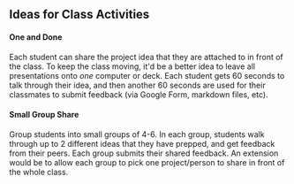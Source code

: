 ## Ideas for Class Activities

#### One and Done

Each student can share the project idea that they are attached to in front of the class. To keep the class moving, it'd be a better idea to leave all presentations onto _one_ computer or deck. Each student gets 60 seconds to talk through their idea, and then another 60 seconds are used for their classmates to submit feedback (via Google Form, markdown files, etc).

#### Small Group Share

Group students into small groups of 4-6. In each group, students walk through up to 2 different ideas that they have prepped, and get feedback from their peers. Each group submits their shared feedback. An extension would be to allow each group to pick one project/person to share in front of the whole class.
